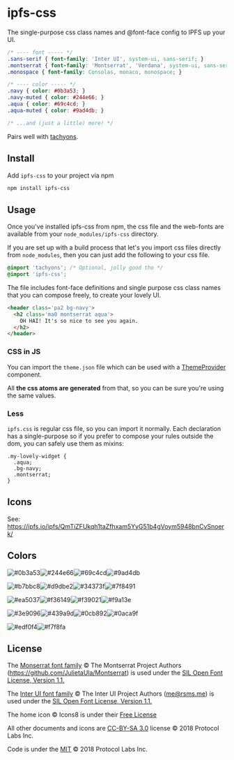 # ipfs-css

The single-purpose css class names and @font-face config to IPFS up your UI.

```css
/* ---- font ----- */
.sans-serif { font-family: 'Inter UI', system-ui, sans-serif; }
.montserrat { font-family: 'Montserrat', 'Verdana', system-ui, sans-serif; }
.monospace { font-family: Consolas, monaco, monospace; }

/* ---- color ----- */
.navy { color: #0b3a53; }
.navy-muted { color: #244e66; }
.aqua { color: #69c4cd; }
.aqua-muted { color: #9ad4db; }

/* ...and (just a little) more! */
```

Pairs well with [tachyons].

## Install

Add `ipfs-css` to your project via npm

```sh
npm install ipfs-css
```

## Usage

Once you've installed ipfs-css from npm, the css file and the web-fonts are available from your `node_modules/ipfs-css` directory.

If you are set up with a build process that let's you import css files directly from `node_modules`, then you can just add the following to your css file.

```css
@import 'tachyons'; /* Optional, jolly good tho */
@import 'ipfs-css';
```

The file includes font-face definitions and single purpose css class names that you can compose freely, to create your lovely UI.

```html
<header class='pa2 bg-navy'>
  <h2 class='ma0 montserrat aqua'>
    OH HAI! It's so nice to see you again.
  </h2>
</header>
```

### CSS in JS

You can import the `theme.json` file which can be used with a [ThemeProvider] component.

All **the css atoms are generated** from that, so you can be sure you're using the same values.

### Less

`ipfs.css` is regular css file, so you can import it normally. Each declaration has a single-purpose so if you prefer to compose your rules outside the dom, you can safely use them as mixins:

```less
.my-lovely-widget {
  .aqua;
  .bg-navy;
  .montserrat;
}
```

## Icons

See: https://ipfs.io/ipfs/QmTiZFUkqh1taZfhxam5YyG51b4gVoym5948bnCvSnoerk/

## Colors

<img title='#0b3a53' src='https://swatches.now.sh?color=%230b3a53&name=navy' /><img title='#244e66' src='https://swatches.now.sh?color=%23244e66&name=navy-muted' /><img title='#69c4cd' src='https://swatches.now.sh?color=%2369c4cd&name=aqua' /><img title='#9ad4db' src='https://swatches.now.sh?color=%239ad4db&name=aqua-muted' />

<img title='#b7bbc8' src='https://swatches.now.sh?color=%23b7bbc8&name=gray' /><img title='#d9dbe2' src='https://swatches.now.sh?color=%23d9dbe2&name=gray-muted' /><img title='#34373f' src='https://swatches.now.sh?color=%2334373f&name=charcoal' /><img title='#7f8491' src='https://swatches.now.sh?color=%237f8491&name=charcoal-muted' />

<img title='#ea5037' src='https://swatches.now.sh?color=%23ea5037&name=red' /><img title='#f36149' src='https://swatches.now.sh?color=%23f36149&name=red-muted' /><img title='#f39021' src='https://swatches.now.sh?color=%23f39021&name=yellow' /><img title='#f9a13e' src='https://swatches.now.sh?color=%23f9a13e&name=yellow-muted' />

<img title='#3e9096' src='https://swatches.now.sh?color=%233e9096&name=teal' /><img title='#439a9d' src='https://swatches.now.sh?color=%23439a9d&name=teal-muted' /><img title='#0cb892' src='https://swatches.now.sh?color=%230cb892&name=green' /><img title='#0aca9f' src='https://swatches.now.sh?color=%230aca9f&name=green-muted' />

<img title='#edf0f4' src='https://swatches.now.sh?color=%23edf0f4&name=snow' /><img title='#f7f8fa' src='https://swatches.now.sh?color=%23f7f8fa&name=snow-muted' />

## License

The [Monserrat font family](https://github.com/JulietaUla/Montserrat) © The Montserrat Project Authors (https://github.com/JulietaUla/Montserrat) is used under the [SIL Open Font License, Version 1.1.](https://github.com/JulietaUla/Montserrat/blob/21047be7ebcae5e71328358fcf20566cb85383ec/OFL.txt)

The [Inter UI font family](https://github.com/rsms/inter/blob/master/LICENSE.txt) © The Inter UI Project Authors (me@rsms.me) is used under the [SIL Open Font License, Version 1.1.](https://github.com/rsms/inter/blob/fa8a99377e8d51d6c0721a4b4c96d91911399dcf/LICENSE.txt)

The home icon © Icons8 is under their [Free License](https://icons8.com/license)

All other documents and icons are [CC-BY-SA 3.0] license © 2018 Protocol Labs Inc.

Code is under the [MIT](./LICENSE) © 2018 Protocol Labs Inc.

[ipfs.io]: https://ipfs.io
[tachyons]: http://tachyons.io
[CC-BY-SA 3.0]: https://ipfs.io/ipfs/QmVreNvKsQmQZ83T86cWSjPu2vR3yZHGPm5jnxFuunEB9u
[ThemeProvider]: https://glamorous.rocks/advanced/#theming
